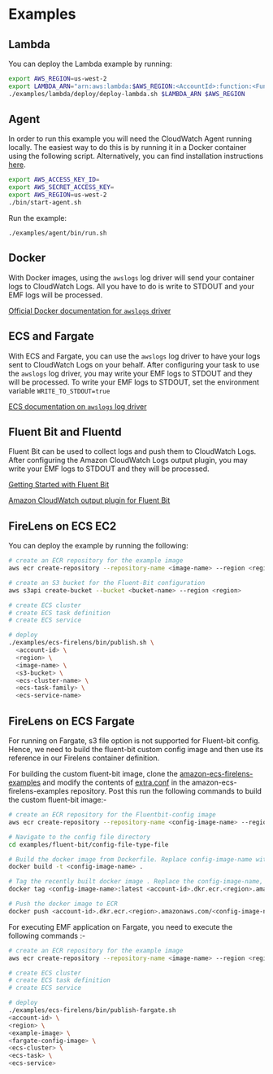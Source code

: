 # Examples

## Lambda

You can deploy the Lambda example by running:

```sh
export AWS_REGION=us-west-2
export LAMBDA_ARN="arn:aws:lambda:$AWS_REGION:<AccountId>:function:<FunctionName>"
./examples/lambda/deploy/deploy-lambda.sh $LAMBDA_ARN $AWS_REGION
```

## Agent

In order to run this example you will need the CloudWatch Agent running locally. 
The easiest way to do this is by running it in a Docker container using the following script.
Alternatively, you can find installation instructions [here](https://docs.aws.amazon.com/AmazonCloudWatch/latest/monitoring/install-CloudWatch-Agent-on-EC2-Instance.html).

```sh
export AWS_ACCESS_KEY_ID=
export AWS_SECRET_ACCESS_KEY=
export AWS_REGION=us-west-2
./bin/start-agent.sh
```

Run the example:

```
./examples/agent/bin/run.sh
```

## Docker

With Docker images, using the `awslogs` log driver will send your container logs to CloudWatch Logs. All you have to do is write to STDOUT and your EMF logs will be processed.

[Official Docker documentation for `awslogs` driver](https://docs.docker.com/config/containers/logging/awslogs/)

## ECS and Fargate

With ECS and Fargate, you can use the `awslogs` log driver to have your logs sent to CloudWatch Logs on your behalf. After configuring your task to use the `awslogs` log driver, you may write your EMF logs to STDOUT and they will be processed.
To write your EMF logs to STDOUT, set the environment variable `WRITE_TO_STDOUT=true`

[ECS documentation on `awslogs` log driver](https://docs.aws.amazon.com/AmazonECS/latest/developerguide/using_awslogs.html)

## Fluent Bit and Fluentd

Fluent Bit can be used to collect logs and push them to CloudWatch Logs. After configuring the Amazon CloudWatch Logs output plugin, you may write your EMF logs to STDOUT and they will be processed.

[Getting Started with Fluent Bit](https://docs.fluentbit.io/manual/installation/getting-started-with-fluent-bit)

[Amazon CloudWatch output plugin for Fluent Bit](https://docs.fluentbit.io/manual/pipeline/outputs/cloudwatch)

## FireLens on ECS EC2

You can deploy the example by running the following:

```sh
# create an ECR repository for the example image
aws ecr create-repository --repository-name <image-name> --region <region>

# create an S3 bucket for the Fluent-Bit configuration
aws s3api create-bucket --bucket <bucket-name> --region <region>

# create ECS cluster
# create ECS task definition
# create ECS service

# deploy
./examples/ecs-firelens/bin/publish.sh \
  <account-id> \
  <region> \
  <image-name> \
  <s3-bucket> \
  <ecs-cluster-name> \
  <ecs-task-family> \
  <ecs-service-name>
```  

## FireLens on ECS Fargate

For running on Fargate, s3 file option is not supported for Fluent-bit config. Hence, we need to build the fluent-bit custom config image and then use its reference in our Firelens container definition.

For building the custom fluent-bit image, clone the [amazon-ecs-firelens-examples](https://github.com/aws-samples/amazon-ecs-firelens-examples) and modify the contents of [extra.conf](https://github.com/aws-samples/amazon-ecs-firelens-examples/blob/mainline/examples/fluent-bit/config-file-type-file/extra.conf) in the amazon-ecs-firelens-examples repository. Post this run the following commands to build the custom fluent-bit image:-

```sh 
# create an ECR repository for the Fluentbit-config image
aws ecr create-repository --repository-name <config-image-name> --region <region>

# Navigate to the config file directory
cd examples/fluent-bit/config-file-type-file

# Build the docker image from Dockerfile. Replace config-image-name with your image name
docker build -t <config-image-name> .

# Tag the recently built docker image . Replace the config-image-name, account-id and region with your values.
docker tag <config-image-name>:latest <account-id>.dkr.ecr.<region>.amazonaws.com/<config-image-name>:latest

# Push the docker image to ECR
docker push <account-id>.dkr.ecr.<region>.amazonaws.com/<config-image-name>:latest
```

For executing EMF application on Fargate, you need to execute the following commands :-

```sh 
# create an ECR repository for the example image
aws ecr create-repository --repository-name <image-name> --region <region>

# create ECS cluster
# create ECS task definition
# create ECS service

# deploy
./examples/ecs-firelens/bin/publish-fargate.sh 
<account-id> \
<region> \
<example-image> \
<fargate-config-image> \
<ecs-cluster> \
<ecs-task> \
<ecs-service>

```
